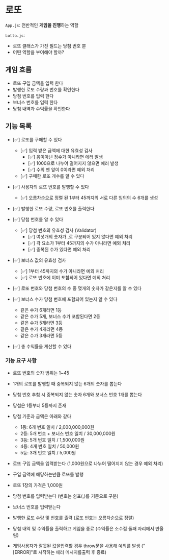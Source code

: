 # 로또

`App.js`: 전반적인 **게임을 진행**하는 역할

`Lotto.js`:

- 로또 클래스가 가진 필드는 당첨 번호 뿐
- 어떤 역할을 부여해야 할까?

## 게임 흐름

- 로또 구입 금액을 입력 한다
- 발행한 로또 수량과 번호를 확인한다
- 당첨 번호를 입력 한다
- 보너스 번호를 입력 한다
- 당첨 내역과 수익률을 확인한다

## 기능 목록

- [✅] 로또를 구매할 수 있다

  - [✅] 입력 받은 금액에 대한 유효성 검사
    - [✅] 음이아닌 정수가 아니라면 에러 발생
    - [✅] 1000으로 나누어 떨어지지 않으면 에러 발생
    - [✅] 수의 맨 앞이 0이라면 예외 처리
  - [✅] 구매한 로또 개수를 알 수 있다

- [✅] 사용자의 로또 번호를 발행할 수 있다

  - [✅] 오름차순으로 정렬 된 1부터 45까지의 서로 다른 임의의 수 6개를 생성

- [✅] 발행한 로또 수량, 로또 번호를 출력한다

- [✅] 당첨 번호를 알 수 있다

  - [✅] 당첨 번호의 유효성 검사 (Validator)
    - [✅] 여섯개의 숫자가 ,로 구분되어 있지 않다면 예외 처리
    - [✅] 각 요소가 1부터 45까지의 수가 아니라면 예외 처리
    - [✅] 중복된 수가 있다면 예외 처리

- [✅] 보너스 값의 유효성 검사

  - [✅] 1부터 45까지의 수가 아니라면 예외 처리
  - [✅] 로또 번호에 이미 포함되어 있다면 예외 처리

- [✅] 로또 번호와 당첨 번호의 수 중 몇개의 숫자가 같은지를 알 수 있다
- [✅] 보너스 수가 당첨 번호에 포함되어 있는지 알 수 있다

  - 같은 수가 6개라면 1등
  - 같은 수가 5개, 보너스 수가 포함된다면 2등
  - 같은 수가 5개라면 3등
  - 같은 수가 4개라면 4등
  - 같은 수가 3개라면 5등

- [✅] 총 수익률을 계산할 수 있다

### 기능 요구 사항

- 로또 번호의 숫자 범위는 1~45
- 1개의 로또를 발행할 때 중복되지 않는 6개의 숫자를 뽑는다
- 당첨 번호 추첨 시 중복되지 않는 숫자 6개와 보너스 번호 1개를 뽑는다
- 당첨은 1등부터 5등까지 존재
- 당첨 기준과 금액은 아래와 같다

  - 1등: 6개 번호 일치 / 2,000,000,000원
  - 2등: 5개 번호 + 보너스 번호 일치 / 30,000,000원
  - 3등: 5개 번호 일치 / 1,500,000원
  - 4등: 4개 번호 일치 / 50,000원
  - 5등: 3개 번호 일치 / 5,000원

- 로또 구입 금액을 입력받는다 (1,000원으로 나누어 떨어지지 않는 경우 예외 처리)
- 구입 금액에 해당하는만큼 로또를 발행
- 로또 1장의 가격은 1,000원
- 당첨 번호를 입력받는다 (번호는 쉼표(,)를 기준으로 구분)
- 보너스 번호를 입력받는다
- 발행한 로또 수량 및 번호를 출력 (로또 번호는 오름차순으로 정렬)
- 당첨 내역 및 수익률을 출력하고 게임을 종료 (수익률은 소수점 둘째 자리에서 반올
  림)
- 게임사용자가 잘못된 값을입력할 경우 throw문을 사용해 예외를 발생 ("[ERROR]"로
  시작하는 에러 메시지를출력 후 종료)
